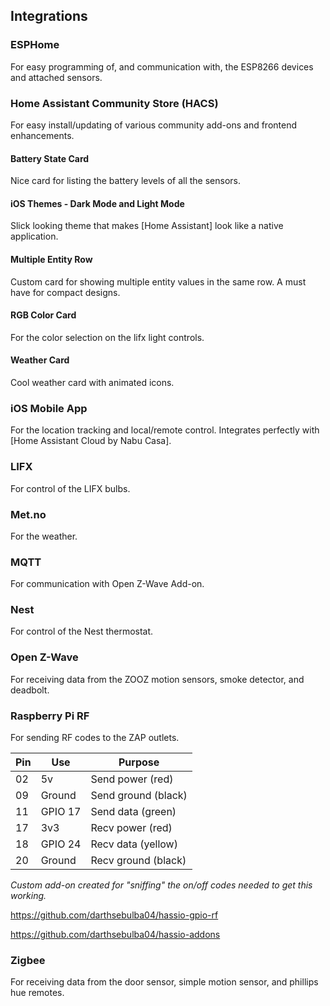 ## Integrations

### ESPHome
For easy programming of, and communication with, the ESP8266 devices and attached sensors.

### Home Assistant Community Store (HACS)
For easy install/updating of various community add-ons and frontend enhancements.

#### Battery State Card
Nice card for listing the battery levels of all the sensors.

#### iOS Themes - Dark Mode and Light Mode
Slick looking theme that makes [Home Assistant] look like a native application.

#### Multiple Entity Row
Custom card for showing multiple entity values in the same row.  A must have for compact designs.

#### RGB Color Card
For the color selection on the lifx light controls.

#### Weather Card
Cool weather card with animated icons.

### iOS Mobile App
For the location tracking and local/remote control.  Integrates perfectly with [Home Assistant Cloud by Nabu Casa].

### LIFX
For control of the LIFX bulbs.

### Met.no
For the weather.

### MQTT
For communication with Open Z-Wave Add-on.

### Nest
For control of the Nest thermostat.

### Open Z-Wave
For receiving data from the ZOOZ motion sensors, smoke detector, and deadbolt.

### Raspberry Pi RF
For sending RF codes to the ZAP outlets.

Pin | Use | Purpose
--- | --- | ---
02 | 5v | Send power (red)
09 | Ground | Send ground (black)
11 | GPIO 17 | Send data (green)
17 | 3v3 | Recv power (red)
18 | GPIO 24 | Recv data (yellow)
20 | Ground | Recv ground (black)

_Custom add-on created for "sniffing" the on/off codes needed to get this working._

https://github.com/darthsebulba04/hassio-gpio-rf

https://github.com/darthsebulba04/hassio-addons

### Zigbee
For receiving data from the door sensor, simple motion sensor, and phillips hue remotes.
